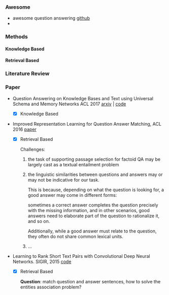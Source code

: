 ### Awesome

+ awesome question answering [github](https://github.com/dapurv5/awesome-question-answering)
+ 

### Methods

#### Knowledge Based

#### Retrieval Based

### Literature Review



### Paper

- Question Answering on Knowledge Bases and Text using Universal Schema and Memory Networks ACL 2017 [arxiv](https://arxiv.org/abs/1704.08384) | [code](https://github.com/rajarshd/TextKBQA)

  - [x] Knowledge Based

- Improved Representation Learning for Question Answer Matching, ACL 2016 [paper](http://www.aclweb.org/anthology/P/P16/P16-1044.pdf)

  - [x] Retrieval Based

    Challenges: 

    1. the task of supporting passage selection for factoid QA may be largely cast as a textual entailment problem

    2. the linguistic similarities between questions and answers may or may not be
       indicative for our task. 

       This is because, depending on what the question is looking for, a good answer may come in different forms: 

       sometimes a correct answer completes the question precisely with the missing information, and in other scenarios, good answers need to elaborate part of the question to rationalize it, and so on. 

       Additionally, while a good answer must relate to the question, they often do
       not share common lexical units.

    3. ...

- Learning to Rank Short Text Pairs with Convolutional Deep Neural Networks. SIGIR, 2015 [code](https://github.com/aseveryn/deep-qa)

  - [x] Retrieval Based

    **Question**: match question and answer sentences, how to solve the entities association problem? 